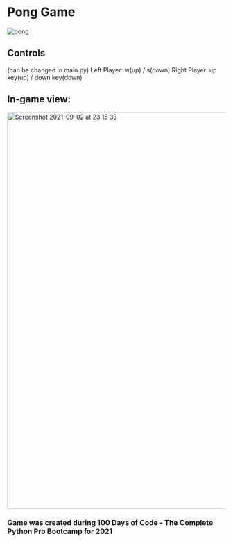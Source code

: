 # Pong Game

![pong](https://user-images.githubusercontent.com/75580477/131581857-b4d07b9f-0123-4cda-a9a7-8cc3db1ad466.jpeg)

## Controls
(can be changed in main.py)
Left Player: w(up) / s(down)
Right Player: up key(up) / down key(down)

## In-game view:
<img width="912" alt="Screenshot 2021-09-02 at 23 15 33" src="https://user-images.githubusercontent.com/75580477/131917459-4efb0073-cd63-4987-9a8c-8fcd9b1f25cf.png">

### Game was created during 100 Days of Code - The Complete Python Pro Bootcamp for 2021
